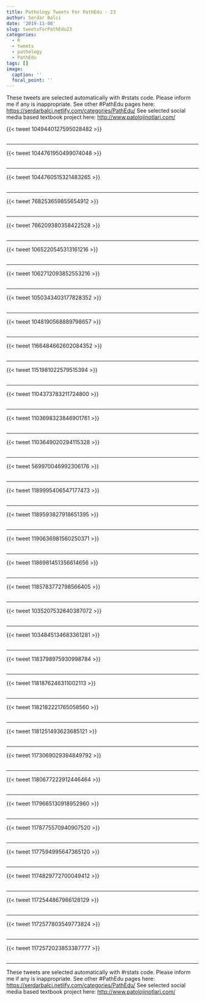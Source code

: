 ```yaml
---
title: Pathology Tweets For PathEdu - 23
author: Serdar Balci
date: '2019-11-08'
slug: tweetsForPathEdu23
categories:
  - R
  - tweets
  - pathology
  - PathEdu
tags: []
image:
  caption: ''
  focal_point: ''
---
```



These tweets are selected automatically with #rstats code. Please inform me if any is inappropriate.
See other #PathEdu pages here: https://serdarbalci.netlify.com/categories/PathEdu/ 
See selected social media based textbook project here: http://www.patolojinotlari.com/

{{< tweet 1049440127595028482 >}}
<br>
<br>
<hr>
{{< tweet 1044761950499074048 >}}
<br>
<br>
<hr>
{{< tweet 1044760515321483265 >}}
<br>
<br>
<hr>
{{< tweet 768253659855654912 >}}
<br>
<br>
<hr>
{{< tweet 766209380358422528 >}}
<br>
<br>
<hr>
{{< tweet 1065220545313161216 >}}
<br>
<br>
<hr>
{{< tweet 1062712093852553216 >}}
<br>
<br>
<hr>
{{< tweet 1050343403177828352 >}}
<br>
<br>
<hr>
{{< tweet 1048190568889798657 >}}
<br>
<br>
<hr>
{{< tweet 1166484662602084352 >}}
<br>
<br>
<hr>
{{< tweet 1151981022579515394 >}}
<br>
<br>
<hr>
{{< tweet 1104373783211724800 >}}
<br>
<br>
<hr>
{{< tweet 1103698323846901761 >}}
<br>
<br>
<hr>
{{< tweet 1103649020294115328 >}}
<br>
<br>
<hr>
{{< tweet 569970046992306176 >}}
<br>
<br>
<hr>
{{< tweet 1189995406547177473 >}}
<br>
<br>
<hr>
{{< tweet 1189593827918651395 >}}
<br>
<br>
<hr>
{{< tweet 1190636981560250371 >}}
<br>
<br>
<hr>
{{< tweet 1186981451356614656 >}}
<br>
<br>
<hr>
{{< tweet 1185783772798566405 >}}
<br>
<br>
<hr>
{{< tweet 1035207532640387072 >}}
<br>
<br>
<hr>
{{< tweet 1034845134683361281 >}}
<br>
<br>
<hr>
{{< tweet 1183798975930998784 >}}
<br>
<br>
<hr>
{{< tweet 1181876246311002113 >}}
<br>
<br>
<hr>
{{< tweet 1182182221765058560 >}}
<br>
<br>
<hr>
{{< tweet 1181251493623685121 >}}
<br>
<br>
<hr>
{{< tweet 1173069029394849792 >}}
<br>
<br>
<hr>
{{< tweet 1180677222912446464 >}}
<br>
<br>
<hr>
{{< tweet 1179665130918952960 >}}
<br>
<br>
<hr>
{{< tweet 1178775570940907520 >}}
<br>
<br>
<hr>
{{< tweet 1177594995647365120 >}}
<br>
<br>
<hr>
{{< tweet 1174829772700049412 >}}
<br>
<br>
<hr>
{{< tweet 1172544867966128129 >}}
<br>
<br>
<hr>
{{< tweet 1172577803549773824 >}}
<br>
<br>
<hr>
{{< tweet 1172572023853387777 >}}
<br>
<br>
<hr>


These tweets are selected automatically with #rstats code. Please inform me if any is inappropriate.
See other #PathEdu pages here: https://serdarbalci.netlify.com/categories/PathEdu/ 
See selected social media based textbook project here: http://www.patolojinotlari.com/
